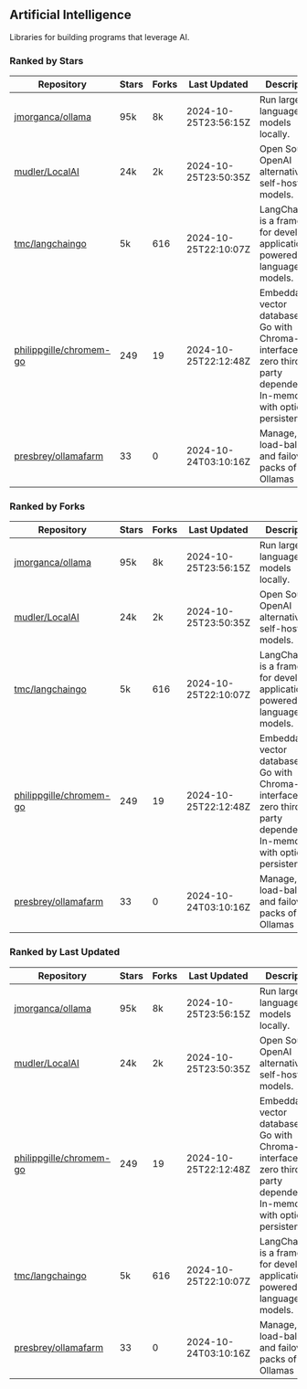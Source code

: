## Artificial Intelligence

Libraries for building programs that leverage AI.

### Ranked by Stars

| Repository | Stars | Forks | Last Updated | Description | 
|------------|-------|-------|--------------|-------------|
| [jmorganca/ollama](https://github.com/jmorganca/ollama) | 95k | 8k | 2024-10-25T23:56:15Z |  Run large language models locally. |
| [mudler/LocalAI](https://github.com/mudler/LocalAI) | 24k | 2k | 2024-10-25T23:50:35Z |  Open Source OpenAI alternative, self-host AI models. |
| [tmc/langchaingo](https://github.com/tmc/langchaingo) | 5k | 616 | 2024-10-25T22:10:07Z |  LangChainGo is a framework for developing applications powered by language models. |
| [philippgille/chromem-go](https://github.com/philippgille/chromem-go) | 249 | 19 | 2024-10-25T22:12:48Z |  Embeddable vector database for Go with Chroma-like interface and zero third-party dependencies. In-memory with optional persistence. |
| [presbrey/ollamafarm](https://github.com/presbrey/ollamafarm) | 33 | 0 | 2024-10-24T03:10:16Z |  Manage, load-balance, and failover packs of Ollamas |

### Ranked by Forks

| Repository | Stars | Forks | Last Updated | Description | 
|------------|-------|-------|--------------|-------------|
| [jmorganca/ollama](https://github.com/jmorganca/ollama) | 95k | 8k | 2024-10-25T23:56:15Z |  Run large language models locally. |
| [mudler/LocalAI](https://github.com/mudler/LocalAI) | 24k | 2k | 2024-10-25T23:50:35Z |  Open Source OpenAI alternative, self-host AI models. |
| [tmc/langchaingo](https://github.com/tmc/langchaingo) | 5k | 616 | 2024-10-25T22:10:07Z |  LangChainGo is a framework for developing applications powered by language models. |
| [philippgille/chromem-go](https://github.com/philippgille/chromem-go) | 249 | 19 | 2024-10-25T22:12:48Z |  Embeddable vector database for Go with Chroma-like interface and zero third-party dependencies. In-memory with optional persistence. |
| [presbrey/ollamafarm](https://github.com/presbrey/ollamafarm) | 33 | 0 | 2024-10-24T03:10:16Z |  Manage, load-balance, and failover packs of Ollamas |

### Ranked by Last Updated

| Repository | Stars | Forks | Last Updated | Description | 
|------------|-------|-------|--------------|-------------|
| [jmorganca/ollama](https://github.com/jmorganca/ollama) | 95k | 8k | 2024-10-25T23:56:15Z |  Run large language models locally. |
| [mudler/LocalAI](https://github.com/mudler/LocalAI) | 24k | 2k | 2024-10-25T23:50:35Z |  Open Source OpenAI alternative, self-host AI models. |
| [philippgille/chromem-go](https://github.com/philippgille/chromem-go) | 249 | 19 | 2024-10-25T22:12:48Z |  Embeddable vector database for Go with Chroma-like interface and zero third-party dependencies. In-memory with optional persistence. |
| [tmc/langchaingo](https://github.com/tmc/langchaingo) | 5k | 616 | 2024-10-25T22:10:07Z |  LangChainGo is a framework for developing applications powered by language models. |
| [presbrey/ollamafarm](https://github.com/presbrey/ollamafarm) | 33 | 0 | 2024-10-24T03:10:16Z |  Manage, load-balance, and failover packs of Ollamas |

